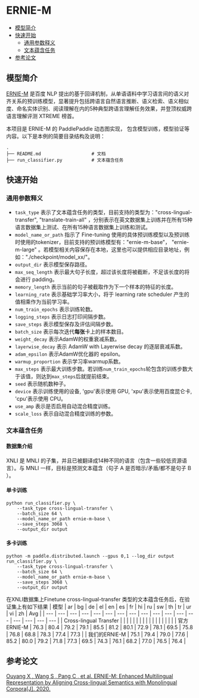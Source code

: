 # ERNIE-M

* [模型简介](#模型简介)
* [快速开始](#快速开始)
  * [通用参数释义](#通用参数释义)
  * [文本蕴含任务](#文本蕴含任务)
* [参考论文](#参考论文)

## 模型简介

[ERNIE-M](https://arxiv.org/abs/2012.15674) 是百度 NLP 提出的基于回译机制，从单语语料中学习语言间的语义对齐关系的预训练模型，显著提升包括跨语言自然语言推断、语义检索、语义相似度、命名实体识别、阅读理解在内的5种典型跨语言理解任务效果，并登顶权威跨语言理解评测 XTREME 榜首。

本项目是 ERNIE-M 的 PaddlePaddle 动态图实现， 包含模型训练，模型验证等内容。以下是本例的简要目录结构及说明：

```text
.
├── README.md                   # 文档
├── run_classifier.py           # 文本蕴含任务
```

## 快速开始

### 通用参数释义

- `task_type` 表示了文本蕴含任务的类型，目前支持的类型为："cross-lingual-transfer", "translate-train-all"
  ，分别表示在英文数据集上训练并在所有15种语言数据集上测试、在所有15种语言数据集上训练和测试。
- `model_name_or_path` 指示了 Fine-tuning 使用的具体预训练模型以及预训练时使用的tokenizer，目前支持的预训练模型有："ernie-m-base"， "ernie-m-large"
  。若模型相关内容保存在本地，这里也可以提供相应目录地址，例如："./checkpoint/model_xx/"。
- `output_dir` 表示模型保存路径。
- `max_seq_length` 表示最大句子长度，超过该长度将被截断，不足该长度的将会进行 padding。
- `memory_length` 表示当前的句子被截取作为下一个样本的特征的长度。
- `learning_rate` 表示基础学习率大小，将于 learning rate scheduler 产生的值相乘作为当前学习率。
- `num_train_epochs` 表示训练轮数。
- `logging_steps` 表示日志打印间隔步数。
- `save_steps` 表示模型保存及评估间隔步数。
- `batch_size` 表示每次迭代**每张**卡上的样本数目。
- `weight_decay` 表示AdamW的权重衰减系数。
- `layerwise_decay` 表示 AdamW with Layerwise decay 的逐层衰减系数。
- `adam_epsilon` 表示AdamW优化器的 epsilon。
- `warmup_proportion` 表示学习率warmup系数。
- `max_steps` 表示最大训练步数。若训练`num_train_epochs`轮包含的训练步数大于该值，则达到`max_steps`后就提前结束。
- `seed` 表示随机数种子。
- `device` 表示训练使用的设备, 'gpu'表示使用 GPU, 'xpu'表示使用百度昆仑卡, 'cpu'表示使用 CPU。
- `use_amp` 表示是否启用自动混合精度训练。
- `scale_loss` 表示自动混合精度训练的参数。

### 文本蕴含任务

#### 数据集介绍
XNLI 是 MNLI 的子集，并且已被翻译成14种不同的语言（包含一些较低资源语言）。与 MNLI 一样，目标是预测文本蕴含（句子 A 是否暗示/矛盾/都不是句子 B ）。

#### 单卡训练

```shell
python run_classifier.py \
    --task_type cross-lingual-transfer \
    --batch_size 64 \
    --model_name_or_path ernie-m-base \
    --save_steps 3068 \
    --output_dir output
```

#### 多卡训练

```shell
python -m paddle.distributed.launch --gpus 0,1 --log_dir output run_classifier.py \
    --task_type cross-lingual-transfer \
    --batch_size 64 \
    --model_name_or_path ernie-m-base \
    --save_steps 3068 \
    --output_dir output
```

在XNLI数据集上Finetune cross-lingual-transfer 类型的文本蕴含任务后，在验证集上有如下结果
| 模型 | ar | bg | de | el | en | es | fr | hi | ru | sw | th | tr | ur | vi | zh | Avg |
| --- | --- | --- | --- | --- | --- | --- | --- | --- | --- | --- | --- | --- | --- | --- | --- | --- |
| Cross-lingual Transfer |  |  |  |  |  |  |  |  |  |  |  |  |  |  |  |  |
| 官方ERNIE-M | 76.3 | 80.4 | 79.2 | 79.1 | 85.5 | 81.2 | 80.1 | 72.9 | 78.1 | 69.5 | 75.8 | 76.8 | 68.8 | 78.3 | 77.4 | 77.3 |
| 我们的ERNIE-M | 75.1 | 79.4 | 79.0 | 77.6 | 85.2 | 80.0 | 79.2 | 71.8 | 77.3 | 69.5 | 74.3 | 76.1 | 68.2 | 77.0 | 76.5 | 76.4 |

## 参考论文

 [Ouyang X ,  Wang S ,  Pang C , et al. ERNIE-M: Enhanced Multilingual Representation by Aligning Cross-lingual Semantics with Monolingual Corpora[J].  2020.](https://arxiv.org/abs/2012.15674)
